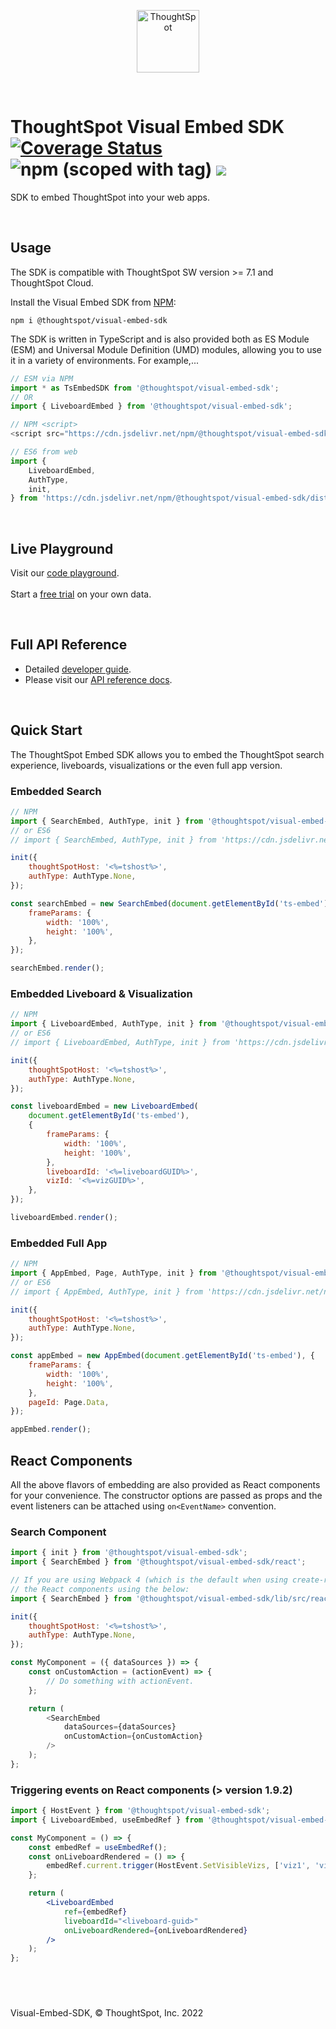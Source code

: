 <p align="center">
    <img src="https://raw.githubusercontent.com/thoughtspot/visual-embed-sdk/main/static/doc-images/images/TS-Logo-black-no-bg.svg" width=100 align="center" alt="ThoughtSpot" />
</p>

<br/>

# ThoughtSpot Visual Embed SDK [![Coverage Status](https://coveralls.io/repos/github/ts-blink/embed-sdk/badge.svg?branch=main)](https://coveralls.io/github/ts-blink/embed-sdk?branch=main) ![npm (scoped with tag)](https://img.shields.io/npm/v/@thoughtspot/visual-embed-sdk) [![](https://data.jsdelivr.com/v1/package/npm/@thoughtspot/visual-embed-sdk/badge?style=rounded)](https://www.jsdelivr.com/package/npm/@thoughtspot/visual-embed-sdk)

SDK to embed ThoughtSpot into your web apps.

<br/>

## Usage

The SDK is compatible with ThoughtSpot SW version >= 7.1 and ThoughtSpot Cloud.

Install the Visual Embed SDK from [NPM](https://www.npmjs.com/package/@thoughtspot/visual-embed-sdk):

```
npm i @thoughtspot/visual-embed-sdk
```

The SDK is written in TypeScript and is also provided both as ES Module (ESM) and Universal Module Definition (UMD) modules, allowing you to use it in a variety of environments. For example,...

```js
// ESM via NPM
import * as TsEmbedSDK from '@thoughtspot/visual-embed-sdk';
// OR
import { LiveboardEmbed } from '@thoughtspot/visual-embed-sdk';

// NPM <script>
<script src="https://cdn.jsdelivr.net/npm/@thoughtspot/visual-embed-sdk/dist/tsembed.js"></script>;

// ES6 from web
import {
    LiveboardEmbed,
    AuthType,
    init,
} from 'https://cdn.jsdelivr.net/npm/@thoughtspot/visual-embed-sdk/dist/tsembed.es.js';
```

<br/>

## Live Playground

Visit our [code playground](https://try-everywhere.thoughtspot.cloud/v2/#/everywhere). <br/><br/>
Start a [free trial](https://www.thoughtspot.com/trial?tsref=trialtse) on your own data.

<br/>

## Full API Reference

-   Detailed [developer guide](https://try-everywhere.thoughtspot.cloud/v2/#/everywhere/documentation/en/?pageid=getting-started).
-   Please visit our [API reference docs](https://developers.thoughtspot.com/docs/typedoc/modules.html).

<br/>

## Quick Start

The ThoughtSpot Embed SDK allows you to embed the ThoughtSpot search experience,
liveboards, visualizations or the even full app version.

### Embedded Search

```js
// NPM
import { SearchEmbed, AuthType, init } from '@thoughtspot/visual-embed-sdk';
// or ES6
// import { SearchEmbed, AuthType, init } from 'https://cdn.jsdelivr.net/npm/@thoughtspot/visual-embed-sdk/dist/tsembed.es.js';

init({
    thoughtSpotHost: '<%=tshost%>',
    authType: AuthType.None,
});

const searchEmbed = new SearchEmbed(document.getElementById('ts-embed'), {
    frameParams: {
        width: '100%',
        height: '100%',
    },
});

searchEmbed.render();
```

### Embedded Liveboard & Visualization

```js
// NPM
import { LiveboardEmbed, AuthType, init } from '@thoughtspot/visual-embed-sdk';
// or ES6
// import { LiveboardEmbed, AuthType, init } from 'https://cdn.jsdelivr.net/npm/@thoughtspot/visual-embed-sdk/dist/tsembed.es.js';

init({
    thoughtSpotHost: '<%=tshost%>',
    authType: AuthType.None,
});

const liveboardEmbed = new LiveboardEmbed(
    document.getElementById('ts-embed'),
    {
        frameParams: {
            width: '100%',
            height: '100%',
        },
        liveboardId: '<%=liveboardGUID%>',
        vizId: '<%=vizGUID%>',
    },
});

liveboardEmbed.render();
```

### Embedded Full App

```js
// NPM
import { AppEmbed, Page, AuthType, init } from '@thoughtspot/visual-embed-sdk';
// or ES6
// import { AppEmbed, AuthType, init } from 'https://cdn.jsdelivr.net/npm/@thoughtspot/visual-embed-sdk/dist/tsembed.es.js';

init({
    thoughtSpotHost: '<%=tshost%>',
    authType: AuthType.None,
});

const appEmbed = new AppEmbed(document.getElementById('ts-embed'), {
    frameParams: {
        width: '100%',
        height: '100%',
    },
    pageId: Page.Data,
});

appEmbed.render();
```

## React Components

All the above flavors of embedding are also provided as React components for your convenience.
The constructor options are passed as props and the event listeners can be attached using `on<EventName>` convention.

### Search Component

```js
import { init } from '@thoughtspot/visual-embed-sdk';
import { SearchEmbed } from '@thoughtspot/visual-embed-sdk/react';

// If you are using Webpack 4 (which is the default when using create-react-app v4), you would need to import
// the React components using the below:
import { SearchEmbed } from '@thoughtspot/visual-embed-sdk/lib/src/react';

init({
    thoughtSpotHost: '<%=tshost%>',
    authType: AuthType.None,
});

const MyComponent = ({ dataSources }) => {
    const onCustomAction = (actionEvent) => {
        // Do something with actionEvent.
    };

    return (
        <SearchEmbed
            dataSources={dataSources}
            onCustomAction={onCustomAction}
        />
    );
};
```

### Triggering events on React components (> version 1.9.2)

```jsx
import { HostEvent } from '@thoughtspot/visual-embed-sdk';
import { LiveboardEmbed, useEmbedRef } from '@thoughtspot/visual-embed-sdk/react';

const MyComponent = () => {
    const embedRef = useEmbedRef();
    const onLiveboardRendered = () => {
        embedRef.current.trigger(HostEvent.SetVisibleVizs, ['viz1', 'viz2']);
    };

    return (
        <LiveboardEmbed
            ref={embedRef}
            liveboardId="<liveboard-guid>"
            onLiveboardRendered={onLiveboardRendered}
        />
    );
};
```

###

<br/>
<br/>

Visual-Embed-SDK, © ThoughtSpot, Inc. 2022
